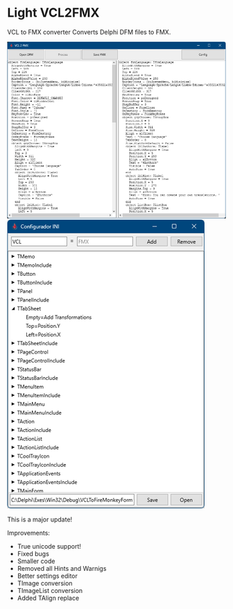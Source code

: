 # Light VCL2FMX

VCL to FMX converter
Converts Delphi DFM files to FMX.

![](screenshot_main.png)
![](screenshot_config.png)


This is a major update!

Improvements:
 - True unicode support!
 - Fixed bugs
 - Smaller code
 - Removed all Hints and Warnigs 
 - Better settings editor
 - TImage conversion
 - TImageList conversion
 - Added TAlign replace
 
